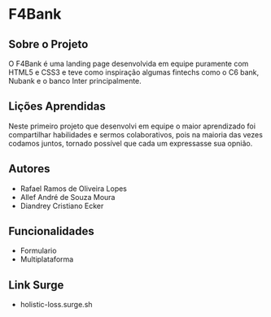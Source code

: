 # F4Bank

## Sobre o Projeto

O F4Bank é uma landing page desenvolvida em equipe puramente com HTML5 e CSS3 e teve como inspiração algumas fintechs como o C6 bank, Nubank e o banco Inter principalmente.

## Lições Aprendidas

Neste primeiro projeto que desenvolvi em equipe o maior aprendizado foi compartilhar habilidades e sermos colaborativos, pois na maioria das vezes codamos juntos, tornado possível que cada um expressasse sua opnião.

## Autores

- Rafael Ramos de Oliveira Lopes
- Allef André de Souza Moura
- Diandrey Cristiano Ecker

## Funcionalidades

- Formulario
- Multiplataforma

## Link Surge

-  holistic-loss.surge.sh
